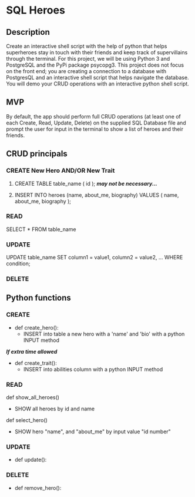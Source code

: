 # SQL Heroes
## Description
Create an interactive shell script with the help of python that helps superheroes stay in touch with their friends and keep track of supervillains through the terminal.
For this project, we will be using Python 3 and PostgreSQL and the PyPi package psycopg3.
This project does not focus on the front end; you are creating a connection to a database with PostgresQL and an interactive shell script that helps navigate the database. You will demo your CRUD operations with an interactive python shell script.

## MVP
By default, the app should perform full CRUD operations (at least one of each Create, Read, Update, Delete) on the supplied SQL Database file and prompt the user for input in the terminal to show a list of heroes and their friends.

## CRUD principals
### CREATE New Hero AND/OR New Trait
1. CREATE TABLE table_name (
        id
    ); 
    ***may not be necessary...***

2. INSERT INTO
    heroes (name, about_me, biography)
VALUES
    (
        name, 
        about_me,
        biography
    );

### READ
SELECT * FROM table_name

### UPDATE
UPDATE table_name
SET column1 = value1, column2 = value2, ...
WHERE condition;

### DELETE


## Python functions
### CREATE 
- def create_hero():
    - INSERT into table a new hero with a 'name' and 'bio' with a python INPUT method

***If extra time allowed***
- def create_trait():
    - INSERT into abilities column with a python INPUT method


### READ
def show_all_heroes()
- SHOW all heroes by id and name 

def select_hero()
- SHOW hero "name", and "about_me" by input value "id number" 


### UPDATE
- def update():


### DELETE
- def remove_hero():